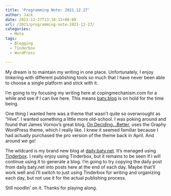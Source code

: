 ```yaml
---
title: 'Programming Note: 2021.12.27'
author: Jack
date: 2021-12-27T13:18:11+00:00
url: /2021/programming-note-2021-12-27/
categories:
  - Meta
tags:
  - Blogging
  - Tinderbox
  - WordPress

---
```

My dream is to maintain my writing in one place. Unfortunately, I enjoy tinkering with different publishing tools so much that I have never been able to choose a single platform and stick with it.

I&#8217;m going to try focusing my writing here at copingmechanism.com for a while and see if I can live here. This means [baty.blog][1] is on hold for the time being.

One thing I wanted here was a theme that wasn&#8217;t quite so overwrought as &#8220;Hive&#8221;. I wanted something a little more old-school. I was poking around and found that James Vornov&#8217;s great blog, [On Deciding&#8230;Better][2], uses the Graphy WordPress theme, which I really like. I knew it seemed familiar because I had actually purchased the pro version of the theme back in April. And around we go!

The wildcard is my brand new blog at [daily.baty.net][3]. It&#8217;s managed using [Tinderbox][4]. I really enjoy using Tinderbox, but it remains to be seen if I will continue using it to generate a blog. I&#8217;m going to try copying the daily post from daily.baty.net into posts here at the end of each day. Maybe that&#8217;ll work well and I&#8217;ll switch to just using Tinderbox for writing and organizing each day, but not use it for the actual publishing process.

Still noodlin&#8217; on it. Thanks for playing along.

 [1]: https://baty.blog
 [2]: https://decidingbetter.com
 [3]: https://daily.baty.net
 [4]: http://www.eastgate.com/Tinderbox